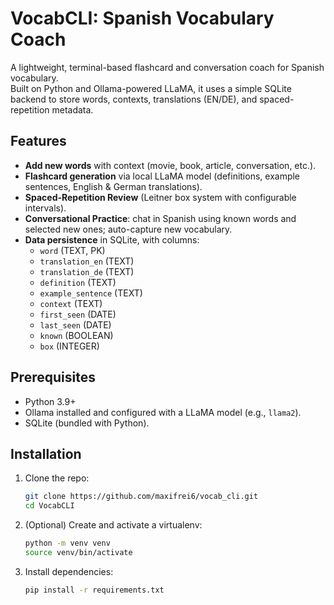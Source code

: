 # VocabCLI: Spanish Vocabulary Coach

A lightweight, terminal-based flashcard and conversation coach for Spanish vocabulary.  
Built on Python and Ollama-powered LLaMA, it uses a simple SQLite backend to store words, contexts, translations (EN/DE), and spaced-repetition metadata.

## Features

- **Add new words** with context (movie, book, article, conversation, etc.).
- **Flashcard generation** via local LLaMA model (definitions, example sentences, English & German translations).
- **Spaced-Repetition Review** (Leitner box system with configurable intervals).
- **Conversational Practice**: chat in Spanish using known words and selected new ones; auto-capture new vocabulary.
- **Data persistence** in SQLite, with columns:
  - `word` (TEXT, PK)
  - `translation_en` (TEXT)
  - `translation_de` (TEXT)
  - `definition` (TEXT)
  - `example_sentence` (TEXT)
  - `context` (TEXT)
  - `first_seen` (DATE)
  - `last_seen` (DATE)
  - `known` (BOOLEAN)
  - `box` (INTEGER)

## Prerequisites

- Python 3.9+  
- Ollama installed and configured with a LLaMA model (e.g., `llama2`).  
- SQLite (bundled with Python).

## Installation

1. Clone the repo:
   ```bash
   git clone https://github.com/maxifrei6/vocab_cli.git
   cd VocabCLI
   ```
2. (Optional) Create and activate a virtualenv:
   ```bash
   python -m venv venv
   source venv/bin/activate
   ```
3. Install dependencies:
   ```bash
   pip install -r requirements.txt
   ```





